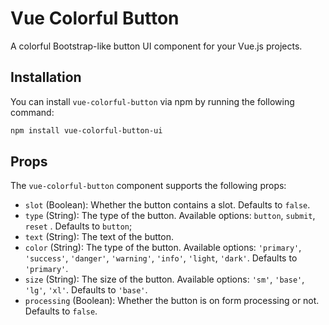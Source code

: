 # Vue Colorful Button

A colorful Bootstrap-like button UI component for your Vue.js projects.

## Installation

You can install `vue-colorful-button` via npm by running the following command:

```bash
npm install vue-colorful-button-ui
```

## Props

The `vue-colorful-button` component supports the following props:

- `slot` (Boolean): Whether the button contains a slot. Defaults to `false`.
- `type` (String): The type of the button. Available options: `button`, `submit`, `reset` . Defaults to `button`;
- `text` (String): The text of the button.
- `color` (String): The type of the button. Available options: `'primary'`, `'success'`, `'danger'`, `'warning'`, `'info'`, `'light`, `'dark'`. Defaults to `'primary'`.
- `size` (String): The size of the button. Available options: `'sm'`, `'base'`, `'lg'`, `'xl'`. Defaults to `'base'`.
- `processing` (Boolean): Whether the button is on form processing or not. Defaults to `false`.
